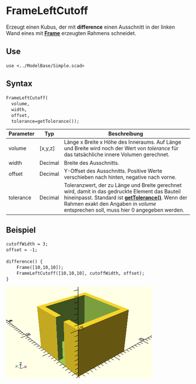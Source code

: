 # FrameLeftCutoff

Erzeugt einen Kubus, der mit __difference__ einen Ausschnitt in der linken Wand eines mit [__Frame__](Frame.md) erzeugten Rahmens schneidet.

## Use
```
use <../ModelBase/Simple.scad>
```

## Syntax
```
FrameLeftCutoff(
  volume,
  width,
  offset,
  tolerance=getTolerance());
```

| Parameter | Typ | Beschreibung |
| ------ | ------ | ------ |
| volume | \[x,y,z] | Länge x Breite x Höhe des Inneraums. Auf Länge und Breite wird noch der Wert von *tolerance* für das tatsächliche innere Volumen gerechnet. |
| width | Decimal | Breite des Ausschnitts. |
| offset | Decimal | Y-Offset des Ausschnitts. Positive Werte verschieben nach hinten, negative nach vorne. |
| tolerance | Decimal | Toleranzwert, der zu Länge und Breite gerechnet wird, damit in das gedruckte Element das Bauteil hineinpasst. Standard ist [__getTolerance()__](../Base/getTolerance.md). Wenn der Rahmen exakt den Angaben in *volume* entsprechen soll, muss hier 0 angegeben werden. |

## Beispiel

```
cutoffWidth = 3;
offset = -1;

difference() {
    Frame([10,10,10]);
    FrameLeftCutoff([10,10,10], cutoffWidth, offset);
}
```

![Mit offset](../../images/SimpleTestFrameLeftCutoff_1.png)